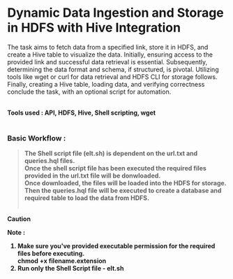 # Dynamic Data Ingestion and Storage in HDFS with Hive Integration <br>

The task aims to fetch data from a specified link, store it in HDFS, and create a Hive table to visualize the data. Initially, ensuring access to the provided link and successful data retrieval is essential. Subsequently, determining the data format and schema, if structured, is pivotal. Utilizing tools like wget or curl for data retrieval and HDFS CLI for storage follows. Finally, creating a Hive table, loading data, and verifying correctness conclude the task, with an optional script for automation. <br><br>

<strong>Tools used : API, HDFS, Hive, Shell scripting, wget <br><br>

### Basic Workflow : 
> The Shell script file (elt.sh) is dependent on the url.txt and queries.hql files. <br>
> Once the shell script file has been executed the required files provided in the url.txt file will be donwloaded. <br>
> Once downloaded, the files will be loaded into the HDFS for storage. <br>
> Then the queries.hql file will be executed to create a database and required table to load the data from HDFS. <br><br>

> [!CAUTION]
> <strong>Note : <br>
> 1. Make sure you've provided executable permission for the required files before executing.<br>
>    chmod +x filename.extension <br>
> 2. Run only the Shell Script file - elt.sh

